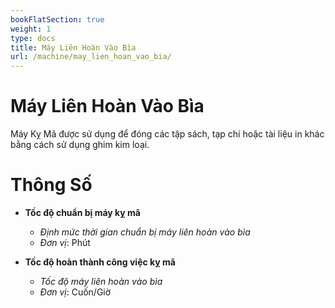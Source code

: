 ```yaml
---
bookFlatSection: true
weight: 1
type: docs
title: Máy Liên Hoàn Vào Bìa
url: /machine/may_lien_hoan_vao_bia/
---
```


# Máy Liên Hoàn Vào Bìa

Máy Kỵ Mã được sử dụng để đóng các tập sách, tạp chí hoặc tài liệu in khác bằng cách sử dụng ghim kim loại.

# Thông Số

- **Tốc độ chuẩn bị máy kỵ mã**
  * *Định mức thời gian chuẩn bị máy liên hoàn vào bìa*
  * *Đơn vị*: Phút

- **Tốc độ hoàn thành công việc kỵ mã**
  * *Tốc độ máy liên hoàn vào bìa*
  * *Đơn vị*: Cuốn/Giờ



